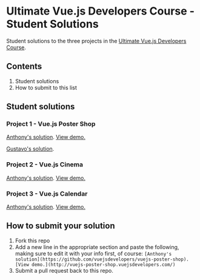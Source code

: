 # Ultimate Vue.js Developers Course - Student Solutions

Student solutions to the three projects in the [Ultimate Vue.js Developers Course](https://www.udemy.com/vuejs-2-essentials/?couponCode=JSDOJO-GITHUB).

## Contents

1. Student solutions
2. How to submit to this list

## Student solutions

### Project 1 - Vue.js Poster Shop

[Anthony's solution](https://github.com/vuejsdevelopers/vuejs-poster-shop). [View demo.](http://vuejs-poster-shop.vuejsdevelopers.com/)

[Gustavo's solution](https://github.com/tavuntu/other-stuff).

### Project 2 - Vue.js Cinema

[Anthony's solution](https://github.com/vuejsdevelopers/vuejs-cinema). [View demo.](http://vuejs-cinema.vuejsdevelopers.com/)

### Project 3 - Vue.js Calendar

[Anthony's solution](https://github.com/vuejsdevelopers/vuejs-calendar). [View demo.](http://vuejs-calendar.vuejsdevelopers.com/)

## How to submit your solution

1. Fork this repo
2. Add a new line in the appropriate section and paste the following, making sure to edit it with your info first, of course: `[Anthony's solution](https://github.com/vuejsdevelopers/vuejs-poster-shop). [View demo.](http://vuejs-poster-shop.vuejsdevelopers.com/)`
3. Submit a pull request back to this repo.
